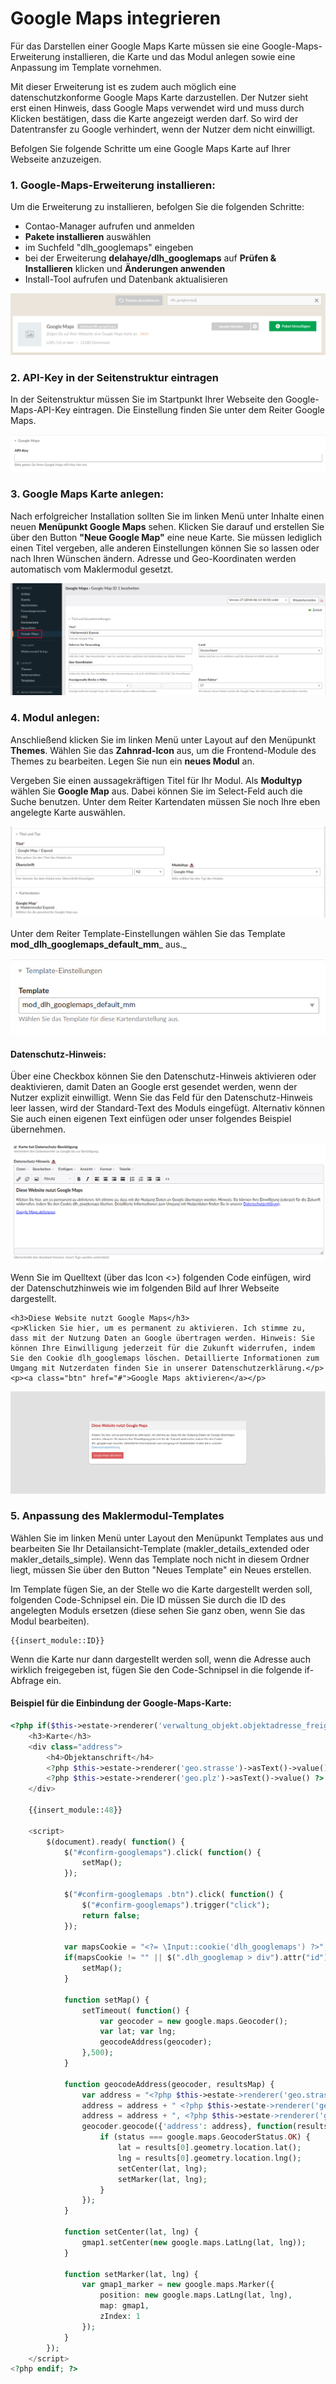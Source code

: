 # Google Maps integrieren

Für das Darstellen einer Google Maps Karte müssen sie eine Google-Maps-Erweiterung installieren, die Karte und das Modul anlegen sowie eine Anpassung im Template vornehmen.

Mit dieser Erweiterung ist es zudem auch möglich eine datenschutzkonforme Google Maps Karte darzustellen. Der Nutzer sieht erst einen Hinweis, dass Google Maps verwendet wird und muss durch Klicken bestätigen, dass die Karte angezeigt werden darf. So wird der Datentransfer zu Google verhindert, wenn der Nutzer dem nicht einwilligt.

Befolgen Sie folgende Schritte um eine Google Maps Karte auf Ihrer Webseite anzuzeigen.

### 1. Google-Maps-Erweiterung installieren:

Um die Erweiterung zu installieren, befolgen Sie die folgenden Schritte:

* Contao-Manager aufrufen und anmelden
* **Pakete installieren** auswählen
* im Suchfeld "dlh\_googlemaps" eingeben
* bei der Erweiterung **delahaye/dlh\_googlemaps** auf **Prüfen & Installieren** klicken und **Änderungen anwenden**
* Install-Tool aufrufen und Datenbank aktualisieren

![](/img/googlemaps/dlh_googlemaps_installieren.png)

### 2. API-Key in der Seitenstruktur eintragen

In der Seitenstruktur müssen Sie im Startpunkt Ihrer Webseite den Google-Maps-API-Key eintragen. Die Einstellung finden Sie unter dem Reiter Google Maps.

![](/img/googlemaps/seitenstuktur_googlemaps_apikey.png)

### 3. Google Maps Karte anlegen:

Nach erfolgreicher Installation sollten Sie im linken Menü unter Inhalte einen neuen **Menüpunkt Google Maps** sehen. Klicken Sie darauf und erstellen Sie über den Button **"Neue Google Map"** eine neue Karte. Sie müssen lediglich einen Titel vergeben, alle anderen Einstellungen können Sie so lassen oder nach Ihren Wünschen ändern. Adresse und Geo-Koordinaten werden automatisch vom Maklermodul gesetzt.

![](/img/googlemaps/karte_anlegen.png)

### 4. Modul anlegen:

Anschließend klicken Sie im linken Menü unter Layout auf den Menüpunkt **Themes**. Wählen Sie das **Zahnrad-Icon** aus, um die Frontend-Module des Themes zu bearbeiten. Legen Sie nun ein **neues Modul** an.

Vergeben Sie einen aussagekräftigen Titel für Ihr Modul. Als **Modultyp** wählen Sie **Google Map** aus. Dabei können Sie im Select-Feld auch die Suche benutzen. Unter dem Reiter Kartendaten müssen Sie noch Ihre eben angelegte Karte auswählen.

![](/img/googlemaps/googlemap_modul_anlegen.png)

Unter dem Reiter Template-Einstellungen wählen Sie das Template **mod\_dlh\_googlemaps\_default\_mm**_ aus._

![](/img/googlemaps/googlemap_modul_template.png)

#### Datenschutz-Hinweis:

Über eine Checkbox können Sie den Datenschutz-Hinweis aktivieren oder deaktivieren, damit Daten an Google erst gesendet werden, wenn der Nutzer explizit einwilligt. Wenn Sie das Feld für den Datenschutz-Hinweis leer lassen, wird der Standard-Text des Moduls eingefügt. Alternativ können Sie auch einen eigenen Text einfügen oder unser folgendes Beispiel übernehmen.

![](/img/googlemaps/googlemap_modul_datenschutzhinweis.png)

Wenn Sie im Quelltext \(über das Icon &lt;&gt;\) folgenden Code einfügen, wird der Datenschutzhinweis wie im folgenden Bild auf Ihrer Webseite dargestellt.

```
<h3>Diese Website nutzt Google Maps</h3>
<p>Klicken Sie hier, um es permanent zu aktivieren. Ich stimme zu, dass mit der Nutzung Daten an Google übertragen werden. Hinweis: Sie können Ihre Einwilligung jederzeit für die Zukunft widerrufen, indem Sie den Cookie dlh_googlemaps löschen. Detaillierte Informationen zum Umgang mit Nutzerdaten finden Sie in unserer Datenschutzerklärung.</p>
<p><a class="btn" href="#">Google Maps aktivieren</a></p>
```

![](/img/googlemaps/googlemap_datenschutzhinweis_frontend.png)

### 5. Anpassung des Maklermodul-Templates

Wählen Sie im linken Menü unter Layout den Menüpunkt Templates aus und bearbeiten Sie Ihr Detailansicht-Template \(makler\_details\_extended oder makler\_details\_simple\). Wenn das Template noch nicht in diesem Ordner liegt, müssen Sie über den Button "Neues Template" ein Neues erstellen.

Im Template fügen Sie, an der Stelle wo die Karte dargestellt werden soll, folgenden Code-Schnipsel ein. Die ID müssen Sie durch die ID des angelegten Moduls ersetzen \(diese sehen Sie ganz oben, wenn Sie das Modul bearbeiten\).

```
{{insert_module::ID}}
```

Wenn die Karte nur dann dargestellt werden soll, wenn die Adresse auch wirklich freigegeben ist, fügen Sie den Code-Schnipsel in die folgende if-Abfrage ein.

#### **Beispiel für die Einbindung der Google-Maps-Karte:**

```php
<?php if($this->estate->renderer('verwaltung_objekt.objektadresse_freigeben')->asText()->value(true) == true && $this->showMap == 1): ?>
    <h3>Karte</h3>
    <div class="address">
        <h4>Objektanschrift</h4>
        <?php $this->estate->renderer('geo.strasse')->asText()->value() ?> <?php $this->estate->renderer('geo.hausnummer')->asText()->value() ?><br />
        <?php $this->estate->renderer('geo.plz')->asText()->value() ?> <?php $this->estate->renderer('geo.ort')->asText()->value() ?>
    </div>

    {{insert_module::48}}

    <script>
        $(document).ready( function() {
            $("#confirm-googlemaps").click( function() {
                setMap();
            });

            $("#confirm-googlemaps .btn").click( function() {
                $("#confirm-googlemaps").trigger("click");
                return false;
            });

            var mapsCookie = "<?= \Input::cookie('dlh_googlemaps') ?>";
            if(mapsCookie != "" || $(".dlh_googlemap > div").attr("id") != "confirm-googlemaps") {
                setMap();
            }

            function setMap() {
                setTimeout( function() {
                    var geocoder = new google.maps.Geocoder();
                    var lat; var lng;
                    geocodeAddress(geocoder);
                },500);
            }

            function geocodeAddress(geocoder, resultsMap) {
                var address = "<?php $this->estate->renderer('geo.strasse')->asText()->value() ?>";
                address = address + " <?php $this->estate->renderer('geo.hausnummer')->asText()->value() ?>";
                address = address + ", <?php $this->estate->renderer('geo.ort')->asText()->value() ?>";
                geocoder.geocode({'address': address}, function(results, status) {
                    if (status === google.maps.GeocoderStatus.OK) {
                        lat = results[0].geometry.location.lat();
                        lng = results[0].geometry.location.lng();
                        setCenter(lat, lng);
                        setMarker(lat, lng);
                    }
                });
            }

            function setCenter(lat, lng) {
                gmap1.setCenter(new google.maps.LatLng(lat, lng));
            }

            function setMarker(lat, lng) {
                var gmap1_marker = new google.maps.Marker({
                    position: new google.maps.LatLng(lat, lng),
                    map: gmap1,
                    zIndex: 1
                });
            }
        });
    </script>
<?php endif; ?> 
```



